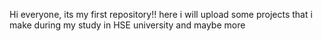 Hi everyone, its my first repository!! here i will upload some projects that i make during my study in HSE university and maybe more
